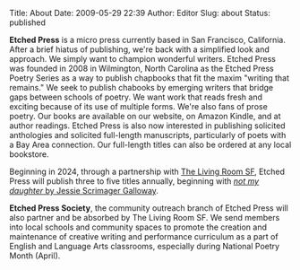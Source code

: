 Title: About
Date: 2009-05-29 22:39
Author: Editor
Slug: about
Status: published

**Etched Press** is a micro press currently based in San Francisco, California. After a brief hiatus of publishing, we're back with a simplified look and approach. We simply want to champion wonderful writers. Etched Press was founded in 2008 in Wilmington, North Carolina as the Etched Press Poetry Series as a way to publish chapbooks that fit the maxim "writing that remains." We seek to publish chabooks by emerging writers that bridge gaps between schools of poetry. We want work that reads fresh and exciting because of its use of multiple forms. We're also fans of prose poetry. Our books are available on our website, on Amazon Kindle, and at author readings. Etched Press is also now interested in publishing solicited anthologies and solicited full-length manuscripts, particularly of poets with a Bay Area connection. Our full-length titles can also be ordered at any local bookstore.

Beginning in 2024, through a partnership with [The Living Room SF](https://thelivingroomsf.com), Etched Press will publish three to five titles annually, beginning with [*not my daughter* by Jessie Scrimager Galloway](../shop/not-my-daughter-jessie-galloway.html).

**Etched Press Society**, the community outreach branch of Etched Press will also partner and be absorbed by The Living Room SF. We send members into local schools and community spaces to promote the creation and maintenance of creative writing and performance curriculum as a part of English and Language Arts classrooms, especially during National Poetry Month (April).
